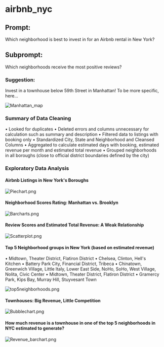 # airbnb_nyc

## Prompt: 

Which neighborhood is best to invest in for an Airbnb rental in New York?

## Subprompt:

Which neighborhoods receive the most positive reviews?

### Suggestion: 

Invest in a townhouse below 59th Street in Manhattan! To be more specific, here…

![Manhattan_map](https://github.com/spogoff/airbnb_nyc/blob/master/Assets/Manhattan_map.png?raw=true)


### Summary of Data Cleaning

• Looked for duplicates
• Deleted errors and columns unnecessary for calculation such as summary and description
• Filtered data to listings with booking only
• Standardized City, State and Neighborhood and Cleansed Columns
• Aggregated to calculate estimated days with booking, estimated revenue per month and estimated total revenue
• Grouped neighborhoods in all boroughs (close to official district boundaries defined by the city)

### Exploratory Data Analysis

#### Airbnb Listings in New York's Boroughs

![Piechart.png](https://github.com/spogoff/airbnb_nyc/blob/master/Assets/Piechart.png?raw=true)

#### Neighborhood Scores Rating: Manhattan vs. Brooklyn

![Barcharts.png](https://github.com/spogoff/airbnb_nyc/blob/master/Assets/Barcharts.png?raw=true)

#### Review Scores and Estimated Total Revenue: A Weak Relationship

![Scatterplot.png](https://github.com/spogoff/airbnb_nyc/blob/master/Assets/Scatterplot.png?raw=true)

#### Top 5 Neighborhood groups in New York (based on estimated revenue)

• Midtown, Theater District, Flatiron District
• Chelsea, Clinton, Hell's Kitchen
• Battery Park City, Financial District, Tribeca
• Chinatown, Greenwich Village, Little Italy, Lower East Side, NoHo, SoHo, West Village, Nolita, Civic Center
• Midtown, Theater District, Flatiron District
• Gramercy Park, Kips Bay, Murray Hill, Stuyvesant Town

![top5neighborhoods.png](https://github.com/spogoff/airbnb_nyc/blob/master/Assets/top5neighborhoods.png?raw=true)

#### Townhouses: Big Revenue, Little Competition 

![Bubblechart.png](https://github.com/spogoff/airbnb_nyc/blob/master/Assets/Bubblechart.png?raw=true)

#### How much revenue is a townhouse in one of the top 5 neighborhoods in NYC estimated to generate?

![Revenue_barchart.png](https://github.com/spogoff/airbnb_nyc/blob/master/Assets/Revenue_barchart.png?raw=true)





